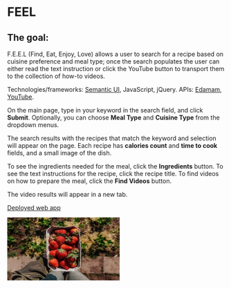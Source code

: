 # FEEL
## The goal:
F.E.E.L (Find, Eat, Enjoy, Love) allows a user to search for a recipe based on cuisine preference and meal type; once the search populates the user can either read the text instruction or click the YouTube button to transport them to the collection of how-to videos. 

Technologies/frameworks: [Semantic UI](https://semantic-ui.com/), JavaScript, jQuery.
APIs: [Edamam](https://developer.edamam.com/edamam-docs-recipe-api), [YouTube](https://developers.google.com/youtube/v3/docs/search/list).

On the main page, type in your keyword in the search field, and click **Submit**. Optionally, you can choose **Meal Type** and **Cuisine Type** from the dropdown menus.

The search results with the recipes that match the keyword and selection will appear on the page.
Each recipe has **calories count** and **time to cook** fields, and a small image of the dish.

To see the ingredients needed for the meal, click the **Ingredients** button.
To see the text instructions for the recipe, click the recipe title. 
To find videos on how to prepare the meal, click the **Find Videos** button. 

The video results will appear in a new tab.



[Deployed web app](https://vasylynash.github.io/FEEL/)

![Landing page](assets/images/image.jpg)
